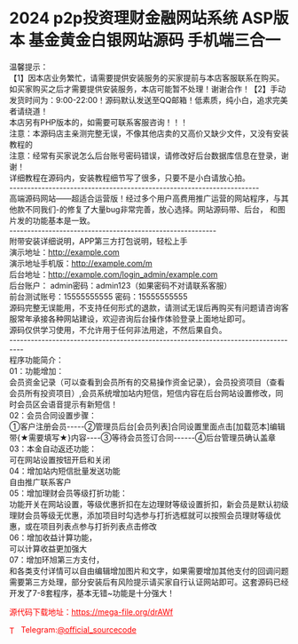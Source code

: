 # 2024 p2p投资理财金融网站系统 ASP版本 基金黄金白银网站源码 手机端三合一

温馨提示：<br>【1】因本店业务繁忙，请需要提供安装服务的买家提前与本店客服联系在购买。如买家购买之后才需要提供安装服务，本店可能暂不处理！谢谢合作！【2】手动发货时间为：9:00-22:00！源码默认发送至QQ邮箱！低素质，纯小白，追求完美者请绕道！<br>本店另有PHP版本的，如需要可联系客服咨询！！！<br>注意：本源码店主亲测完整无误，不像其他店卖的又高价又缺少文件，又没有安装教程的<br>注意：经常有买家说怎么后台账号密码错误，请修改好后台数据库信息在登录，谢谢！<br>详细教程在源码内，安装教程细节写了很多，只要不是小白请放心拍。<br>----------------------------------------------------------------------<br>高端源码网站——超适合运营版！经过多个用户高费用推广运营的网站程序，与其他款不同我们-的修复了大量bug非常完善，放心选择。网站源码带、后台， 和图片发的功能基本是一致。<br>----------------------------------------------------------<br>附带安装详细说明，APP第三方打包说明，轻松上手<br>演示地址：http://example.com<br>演示地址手机版：http://example.com/m<br>后台地址：http://example.com/login_admin/example.com<br>后台账户： admin密码：admin123（如果密码不对请联系客服）<br>前台测试账号：15555555555 密码：15555555555<br>源码完整无误能用，不支持任何形式的退款，请测试无误后再购买有问题请咨询客服常年承接各种网站建设，欢迎咨询后台操作体验登录上面地址即可。<br>源码仅供学习使用，不允许用于任何非法用途，不然后果自负。<br>----------------------------------------------------------------------------------<br>程序功能简介：<br>01：功能增加：<br>会员资金记录（可以查看到会员所有的交易操作资金记录），会员投资项目（查看会员所有投资项目）,会员系统增加站内短信，短信内容在后台网站设置修改，同时会员区会语音提示有新短信！<br>02：会员合同设置步骤：<br>①客户注册会员-----②管理员后台[会员列表]合同设置里面点击[加载范本]编辑带{★需要填写★}内容----③等待会员签订合同------④后台管理员确认盖章<br>03：本金自动返还功能：<br>可在网站设置按钮开启和关闭<br>04：增加站内短信批量发送功能<br>自由推广联系客户<br>05：增加理财会员等级打折功能：<br>功能开关在网站设置，等级优惠折扣在左边理财等级设置折扣，新会员是默认初级理财会员等级无优惠，添加项目时勾选参与打折选框就可以按照会员理财等级优惠，或在项目列表点参与打折列表点击修改<br>06：增加收益计算功能，<br>可以计算收益更加强大<br>07：增加环旭第三方支付，<br>和各类支付详情可以自由编辑增加图片和文字，如果需要增加其他支付的回调问题需要第三方处理，部分安装后有风险提示请买家自行认证网站即可。这套源码已经开发了7-8套程序，基本无错~功能是十分强大！<br>


<p style="color: red;">源代码下载地址：<a href="https://mega-file.org/drAWf" style="color: red;">https://mega-file.org/drAWf</a></p><p style="color: red;"><img src="https://cdn-icons-png.flaticon.com/512/2111/2111646.png" alt="Telegram Icon" style="width: 16px; vertical-align: middle; margin-right: 5px;">Telegram:<a href="https://t.me/official_sourcecode" style="color: red;">@official_sourcecode</a></p>
